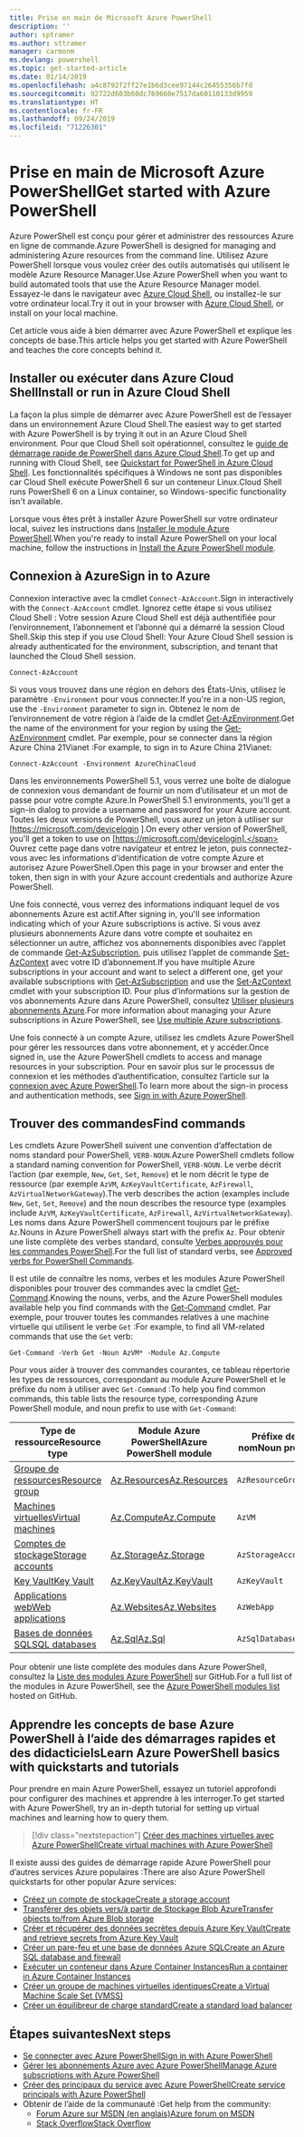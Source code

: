 ```yaml
---
title: Prise en main de Microsoft Azure PowerShell
description: ''
author: sptramer
ms.author: sttramer
manager: carmonm
ms.devlang: powershell
ms.topic: get-started-article
ms.date: 01/14/2019
ms.openlocfilehash: a4c8792f2ff27e1b6d3cee97144c26455356b7fd
ms.sourcegitcommit: 92722d603b60dc769660e7517da60110133d9959
ms.translationtype: HT
ms.contentlocale: fr-FR
ms.lasthandoff: 09/24/2019
ms.locfileid: "71226301"
---
```

# <a name="get-started-with-azure-powershell"></a><span data-ttu-id="a85d4-102">Prise en main de Microsoft Azure PowerShell</span><span class="sxs-lookup"><span data-stu-id="a85d4-102">Get started with Azure PowerShell</span></span>

<span data-ttu-id="a85d4-103">Azure PowerShell est conçu pour gérer et administrer des ressources Azure en ligne de commande.</span><span class="sxs-lookup"><span data-stu-id="a85d4-103">Azure PowerShell is designed for managing and administering Azure resources from the command line.</span></span> <span data-ttu-id="a85d4-104">Utilisez Azure PowerShell lorsque vous voulez créer des outils automatisés qui utilisent le modèle Azure Resource Manager.</span><span class="sxs-lookup"><span data-stu-id="a85d4-104">Use Azure PowerShell when you want to build automated tools that use the Azure Resource Manager model.</span></span>
<span data-ttu-id="a85d4-105">Essayez-le dans le navigateur avec [Azure Cloud Shell](/azure/cloud-shell/overview), ou installez-le sur votre ordinateur local.</span><span class="sxs-lookup"><span data-stu-id="a85d4-105">Try it out in your browser with [Azure Cloud Shell](/azure/cloud-shell/overview), or install on your local machine.</span></span>

<span data-ttu-id="a85d4-106">Cet article vous aide à bien démarrer avec Azure PowerShell et explique les concepts de base.</span><span class="sxs-lookup"><span data-stu-id="a85d4-106">This article helps you get started with Azure PowerShell and teaches the core concepts behind it.</span></span>

## <a name="install-or-run-in-azure-cloud-shell"></a><span data-ttu-id="a85d4-107">Installer ou exécuter dans Azure Cloud Shell</span><span class="sxs-lookup"><span data-stu-id="a85d4-107">Install or run in Azure Cloud Shell</span></span>

<span data-ttu-id="a85d4-108">La façon la plus simple de démarrer avec Azure PowerShell est de l’essayer dans un environnement Azure Cloud Shell.</span><span class="sxs-lookup"><span data-stu-id="a85d4-108">The easiest way to get started with Azure PowerShell is by trying it out in an Azure Cloud Shell environment.</span></span>
<span data-ttu-id="a85d4-109">Pour que Cloud Shell soit opérationnel, consultez le [guide de démarrage rapide de PowerShell dans Azure Cloud Shell](/azure/cloud-shell/quickstart-powershell).</span><span class="sxs-lookup"><span data-stu-id="a85d4-109">To get up and running with Cloud Shell, see [Quickstart for PowerShell in Azure Cloud Shell](/azure/cloud-shell/quickstart-powershell).</span></span>
<span data-ttu-id="a85d4-110">Les fonctionnalités spécifiques à Windows ne sont pas disponibles car Cloud Shell exécute PowerShell 6 sur un conteneur Linux.</span><span class="sxs-lookup"><span data-stu-id="a85d4-110">Cloud Shell runs PowerShell 6 on a Linux container, so Windows-specific functionality isn't available.</span></span>

<span data-ttu-id="a85d4-111">Lorsque vous êtes prêt à installer Azure PowerShell sur votre ordinateur local, suivez les instructions dans [Installer le module Azure PowerShell](install-az-ps.md).</span><span class="sxs-lookup"><span data-stu-id="a85d4-111">When you're ready to install Azure PowerShell on your local machine, follow the instructions in [Install the Azure PowerShell module](install-az-ps.md).</span></span>

## <a name="sign-in-to-azure"></a><span data-ttu-id="a85d4-112">Connexion à Azure</span><span class="sxs-lookup"><span data-stu-id="a85d4-112">Sign in to Azure</span></span>

<span data-ttu-id="a85d4-113">Connexion interactive avec la cmdlet `Connect-AzAccount`.</span><span class="sxs-lookup"><span data-stu-id="a85d4-113">Sign in interactively with the `Connect-AzAccount` cmdlet.</span></span> <span data-ttu-id="a85d4-114">Ignorez cette étape si vous utilisez Cloud Shell : Votre session Azure Cloud Shell est déjà authentifiée pour l’environnement, l’abonnement et l’abonné qui a démarré la session Cloud Shell.</span><span class="sxs-lookup"><span data-stu-id="a85d4-114">Skip this step if you use Cloud Shell: Your Azure Cloud Shell session is already authenticated for the environment, subscription, and tenant that launched the Cloud Shell session.</span></span>

```azurepowershell-interactive
Connect-AzAccount
```

<span data-ttu-id="a85d4-115">Si vous vous trouvez dans une région en dehors des États-Unis, utilisez le paramètre `-Environment` pour vous connecter.</span><span class="sxs-lookup"><span data-stu-id="a85d4-115">If you're in a non-US region, use the `-Environment` parameter to sign in.</span></span> <span data-ttu-id="a85d4-116">Obtenez le nom de l’environnement de votre région à l’aide de la cmdlet [Get-AzEnvironment](/powershell/module/Az.Accounts/Get-AzEnvironment).</span><span class="sxs-lookup"><span data-stu-id="a85d4-116">Get the name of the environment for your region by using the [Get-AzEnvironment](/powershell/module/Az.Accounts/Get-AzEnvironment) cmdlet.</span></span> <span data-ttu-id="a85d4-117">Par exemple, pour se connecter dans la région Azure China 21Vianet :</span><span class="sxs-lookup"><span data-stu-id="a85d4-117">For example, to sign in to Azure China 21Vianet:</span></span>

```azurepowershell-interactive
Connect-AzAccount -Environment AzureChinaCloud
```

<span data-ttu-id="a85d4-118">Dans les environnements PowerShell 5.1, vous verrez une boîte de dialogue de connexion vous demandant de fournir un nom d’utilisateur et un mot de passe pour votre compte Azure.</span><span class="sxs-lookup"><span data-stu-id="a85d4-118">In PowerShell 5.1 environments, you'll get a sign-in dialog to provide a username and password for your Azure account.</span></span> <span data-ttu-id="a85d4-119">Toutes les deux versions de PowerShell, vous aurez un jeton à utiliser sur [https://microsoft.com/devicelogin ].</span><span class="sxs-lookup"><span data-stu-id="a85d4-119">On every other version of PowerShell, you'll get a token to use on [https://microsoft.com/devicelogin].</span></span>
<span data-ttu-id="a85d4-120">Ouvrez cette page dans votre navigateur et entrez le jeton, puis connectez-vous avec les informations d’identification de votre compte Azure et autorisez Azure PowerShell.</span><span class="sxs-lookup"><span data-stu-id="a85d4-120">Open this page in your browser and enter the token, then sign in with your Azure account credentials and authorize Azure PowerShell.</span></span>

<span data-ttu-id="a85d4-121">Une fois connecté, vous verrez des informations indiquant lequel de vos abonnements Azure est actif.</span><span class="sxs-lookup"><span data-stu-id="a85d4-121">After signing in, you'll see information indicating which of your Azure subscriptions is active.</span></span> <span data-ttu-id="a85d4-122">Si vous avez plusieurs abonnements Azure dans votre compte et souhaitez en sélectionner un autre, affichez vos abonnements disponibles avec l’applet de commande [Get-AzSubscription](/powershell/module/az.accounts/get-azsubscription), puis utilisez l’applet de commande [Set-AzContext](/powershell/module/az.accounts/set-azcontext) avec votre ID d’abonnement.</span><span class="sxs-lookup"><span data-stu-id="a85d4-122">If you have multiple Azure subscriptions in your account and want to select a different one, get your available subscriptions with [Get-AzSubscription](/powershell/module/az.accounts/get-azsubscription) and use the [Set-AzContext](/powershell/module/az.accounts/set-azcontext) cmdlet with your subscription ID.</span></span>
<span data-ttu-id="a85d4-123">Pour plus d’informations sur la gestion de vos abonnements Azure dans Azure PowerShell, consultez [Utiliser plusieurs abonnements Azure](manage-subscriptions-azureps.md).</span><span class="sxs-lookup"><span data-stu-id="a85d4-123">For more information about managing your Azure subscriptions in Azure PowerShell, see [Use multiple Azure subscriptions](manage-subscriptions-azureps.md).</span></span>

<span data-ttu-id="a85d4-124">Une fois connecté à un compte Azure, utilisez les cmdlets Azure PowerShell pour gérer les ressources dans votre abonnement, et y accéder.</span><span class="sxs-lookup"><span data-stu-id="a85d4-124">Once signed in, use the Azure PowerShell cmdlets to access and manage resources in your subscription.</span></span> <span data-ttu-id="a85d4-125">Pour en savoir plus sur le processus de connexion et les méthodes d’authentification, consultez l’article sur la [connexion avec Azure PowerShell](authenticate-azureps.md).</span><span class="sxs-lookup"><span data-stu-id="a85d4-125">To learn more about the sign-in process and authentication methods, see [Sign in with Azure PowerShell](authenticate-azureps.md).</span></span>

## <a name="find-commands"></a><span data-ttu-id="a85d4-126">Trouver des commandes</span><span class="sxs-lookup"><span data-stu-id="a85d4-126">Find commands</span></span>

<span data-ttu-id="a85d4-127">Les cmdlets Azure PowerShell suivent une convention d’affectation de noms standard pour PowerShell, `VERB-NOUN`.</span><span class="sxs-lookup"><span data-stu-id="a85d4-127">Azure PowerShell cmdlets follow a standard naming convention for PowerShell, `VERB-NOUN`.</span></span> <span data-ttu-id="a85d4-128">Le verbe décrit l’action (par exemple, `New`, `Get`, `Set`, `Remove`) et le nom décrit le type de ressource (par exemple `AzVM`, `AzKeyVaultCertificate`, `AzFirewall`, `AzVirtualNetworkGateway`).</span><span class="sxs-lookup"><span data-stu-id="a85d4-128">The verb describes the action (examples include `New`, `Get`, `Set`, `Remove`) and the noun describes the resource type (examples include `AzVM`, `AzKeyVaultCertificate`, `AzFirewall`, `AzVirtualNetworkGateway`).</span></span> <span data-ttu-id="a85d4-129">Les noms dans Azure PowerShell commencent toujours par le préfixe `Az`.</span><span class="sxs-lookup"><span data-stu-id="a85d4-129">Nouns in Azure PowerShell always start with the prefix `Az`.</span></span> <span data-ttu-id="a85d4-130">Pour obtenir une liste complète des verbes standard, consulte [Verbes approuvés pour les commandes PowerShell](/powershell/developer/cmdlet/approved-verbs-for-windows-powershell-commands).</span><span class="sxs-lookup"><span data-stu-id="a85d4-130">For the full list of standard verbs, see [Approved verbs for PowerShell Commands](/powershell/developer/cmdlet/approved-verbs-for-windows-powershell-commands).</span></span>

<span data-ttu-id="a85d4-131">Il est utile de connaître les noms, verbes et les modules Azure PowerShell disponibles pour trouver des commandes avec la cmdlet [Get-Command](/powershell/module/microsoft.powershell.core/get-command).</span><span class="sxs-lookup"><span data-stu-id="a85d4-131">Knowing the nouns, verbs, and the Azure PowerShell modules available help you find commands with the [Get-Command](/powershell/module/microsoft.powershell.core/get-command) cmdlet.</span></span> <span data-ttu-id="a85d4-132">Par exemple, pour trouver toutes les commandes relatives à une machine virtuelle qui utilisent le verbe `Get` :</span><span class="sxs-lookup"><span data-stu-id="a85d4-132">For example, to find all VM-related commands that use the `Get` verb:</span></span>

```powershell-interactive
Get-Command -Verb Get -Noun AzVM* -Module Az.Compute
```

<span data-ttu-id="a85d4-133">Pour vous aider à trouver des commandes courantes, ce tableau répertorie les types de ressources, correspondant au module Azure PowerShell et le préfixe du nom à utiliser avec `Get-Command` :</span><span class="sxs-lookup"><span data-stu-id="a85d4-133">To help you find common commands, this table lists the resource type, corresponding Azure PowerShell module, and noun prefix to use with `Get-Command`:</span></span>

| <span data-ttu-id="a85d4-134">Type de ressource</span><span class="sxs-lookup"><span data-stu-id="a85d4-134">Resource type</span></span> | <span data-ttu-id="a85d4-135">Module Azure PowerShell</span><span class="sxs-lookup"><span data-stu-id="a85d4-135">Azure PowerShell module</span></span> | <span data-ttu-id="a85d4-136">Préfixe de nom</span><span class="sxs-lookup"><span data-stu-id="a85d4-136">Noun prefix</span></span> |
|---------------|-------------------------|----------------|
| [<span data-ttu-id="a85d4-137">Groupe de ressources</span><span class="sxs-lookup"><span data-stu-id="a85d4-137">Resource group</span></span>](/azure/azure-resource-manager/resource-group-overview) | [<span data-ttu-id="a85d4-138">Az.Resources</span><span class="sxs-lookup"><span data-stu-id="a85d4-138">Az.Resources</span></span>](/powershell/module/az.resources#resources) | `AzResourceGroup` |
| [<span data-ttu-id="a85d4-139">Machines virtuelles</span><span class="sxs-lookup"><span data-stu-id="a85d4-139">Virtual machines</span></span>](/azure/virtual-machines) | [<span data-ttu-id="a85d4-140">Az.Compute</span><span class="sxs-lookup"><span data-stu-id="a85d4-140">Az.Compute</span></span>](/powershell/module/az.compute#virtual_machines) | `AzVM` |
| [<span data-ttu-id="a85d4-141">Comptes de stockage</span><span class="sxs-lookup"><span data-stu-id="a85d4-141">Storage accounts</span></span>](/azure/storage/common/storage-introduction) | [<span data-ttu-id="a85d4-142">Az.Storage</span><span class="sxs-lookup"><span data-stu-id="a85d4-142">Az.Storage</span></span>](/powershell/module/az.storage/) | `AzStorageAccount` |
| [<span data-ttu-id="a85d4-143">Key Vault</span><span class="sxs-lookup"><span data-stu-id="a85d4-143">Key Vault</span></span>](/azure/key-vault/key-vault-whatis) | [<span data-ttu-id="a85d4-144">Az.KeyVault</span><span class="sxs-lookup"><span data-stu-id="a85d4-144">Az.KeyVault</span></span>](/powershell/module/az.keyvault) | `AzKeyVault` |
| [<span data-ttu-id="a85d4-145">Applications web</span><span class="sxs-lookup"><span data-stu-id="a85d4-145">Web applications</span></span>](/azure/app-service) | [<span data-ttu-id="a85d4-146">Az.Websites</span><span class="sxs-lookup"><span data-stu-id="a85d4-146">Az.Websites</span></span>](/powershell/module/az.websites) | `AzWebApp` |
| [<span data-ttu-id="a85d4-147">Bases de données SQL</span><span class="sxs-lookup"><span data-stu-id="a85d4-147">SQL databases</span></span>](/azure/sql-database) | [<span data-ttu-id="a85d4-148">Az.Sql</span><span class="sxs-lookup"><span data-stu-id="a85d4-148">Az.Sql</span></span>](/powershell/module/az.sql) | `AzSqlDatabase` |

<span data-ttu-id="a85d4-149">Pour obtenir une liste complète des modules dans Azure PowerShell, consultez la [Liste des modules Azure PowerShell](https://github.com/Azure/azure-powershell/blob/master/documentation/azure-powershell-modules.md) sur GitHub.</span><span class="sxs-lookup"><span data-stu-id="a85d4-149">For a full list of the modules in Azure PowerShell, see the [Azure PowerShell modules list](https://github.com/Azure/azure-powershell/blob/master/documentation/azure-powershell-modules.md) hosted on GitHub.</span></span>

## <a name="learn-azure-powershell-basics-with-quickstarts-and-tutorials"></a><span data-ttu-id="a85d4-150">Apprendre les concepts de base Azure PowerShell à l’aide des démarrages rapides et des didacticiels</span><span class="sxs-lookup"><span data-stu-id="a85d4-150">Learn Azure PowerShell basics with quickstarts and tutorials</span></span>

<span data-ttu-id="a85d4-151">Pour prendre en main Azure PowerShell, essayez un tutoriel approfondi pour configurer des machines et apprendre à les interroger.</span><span class="sxs-lookup"><span data-stu-id="a85d4-151">To get started with Azure PowerShell, try an in-depth tutorial for setting up virtual machines and learning how to query them.</span></span>

> [!div class="nextstepaction"]
> [<span data-ttu-id="a85d4-152">Créer des machines virtuelles avec Azure PowerShell</span><span class="sxs-lookup"><span data-stu-id="a85d4-152">Create virtual machines with Azure PowerShell</span></span>](azureps-vm-tutorial.yml)

<span data-ttu-id="a85d4-153">Il existe aussi des guides de démarrage rapide Azure PowerShell pour d’autres services Azure populaires :</span><span class="sxs-lookup"><span data-stu-id="a85d4-153">There are also Azure PowerShell quickstarts for other popular Azure services:</span></span>

* [<span data-ttu-id="a85d4-154">Créez un compte de stockage</span><span class="sxs-lookup"><span data-stu-id="a85d4-154">Create a storage account</span></span>](/azure/storage/common/storage-quickstart-create-account?tabs=azure-powershell)
* [<span data-ttu-id="a85d4-155">Transférer des objets vers/à partir de Stockage Blob Azure</span><span class="sxs-lookup"><span data-stu-id="a85d4-155">Transfer objects to/from Azure Blob storage</span></span>](/azure/storage/blobs/storage-quickstart-blobs-powershell)
* [<span data-ttu-id="a85d4-156">Créer et récupérer des données secrètes depuis Azure Key Vault</span><span class="sxs-lookup"><span data-stu-id="a85d4-156">Create and retrieve secrets from Azure Key Vault</span></span>](/azure/key-vault/quick-create-powershell)
* [<span data-ttu-id="a85d4-157">Créer un pare-feu et une base de données Azure SQL</span><span class="sxs-lookup"><span data-stu-id="a85d4-157">Create an Azure SQL database and firewall</span></span>](/azure/sql-database/scripts/sql-database-create-and-configure-database-powershell)
* [<span data-ttu-id="a85d4-158">Exécuter un conteneur dans Azure Container Instances</span><span class="sxs-lookup"><span data-stu-id="a85d4-158">Run a container in Azure Container Instances</span></span>](/azure/container-instances/container-instances-quickstart-powershell)
* [<span data-ttu-id="a85d4-159">Créer un groupe de machines virtuelles identiques</span><span class="sxs-lookup"><span data-stu-id="a85d4-159">Create a Virtual Machine Scale Set (VMSS)</span></span>](/azure/virtual-machine-scale-sets/quick-create-powershell)
* [<span data-ttu-id="a85d4-160">Créer un équilibreur de charge standard</span><span class="sxs-lookup"><span data-stu-id="a85d4-160">Create a standard load balancer</span></span>](/azure/load-balancer/quickstart-create-standard-load-balancer-powershell)

## <a name="next-steps"></a><span data-ttu-id="a85d4-161">Étapes suivantes</span><span class="sxs-lookup"><span data-stu-id="a85d4-161">Next steps</span></span>

* [<span data-ttu-id="a85d4-162">Se connecter avec Azure PowerShell</span><span class="sxs-lookup"><span data-stu-id="a85d4-162">Sign in with Azure PowerShell</span></span>](authenticate-azureps.md)
* [<span data-ttu-id="a85d4-163">Gérer les abonnements Azure avec Azure PowerShell</span><span class="sxs-lookup"><span data-stu-id="a85d4-163">Manage Azure subscriptions with Azure PowerShell</span></span>](manage-subscriptions-azureps.md)
* [<span data-ttu-id="a85d4-164">Créer des principaux du service avec Azure PowerShell</span><span class="sxs-lookup"><span data-stu-id="a85d4-164">Create service principals with Azure PowerShell</span></span>](create-azure-service-principal-azureps.md)
* <span data-ttu-id="a85d4-165">Obtenir de l’aide de la communauté :</span><span class="sxs-lookup"><span data-stu-id="a85d4-165">Get help from the community:</span></span>
  * [<span data-ttu-id="a85d4-166">Forum Azure sur MSDN (en anglais)</span><span class="sxs-lookup"><span data-stu-id="a85d4-166">Azure forum on MSDN</span></span>](http://go.microsoft.com/fwlink/p/?LinkId=320212)
  * [<span data-ttu-id="a85d4-167">Stack Overflow</span><span class="sxs-lookup"><span data-stu-id="a85d4-167">Stack Overflow</span></span>](http://go.microsoft.com/fwlink/?LinkId=320213)
